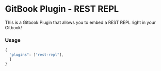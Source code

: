 GitBook Plugin - REST REPL
==============

This is a Gitbook Plugin that allows you to embed a REST REPL right in your Gitbook!

### Usage
```javascript
{
  "plugins": ["rest-repl"],
  }
}
```
